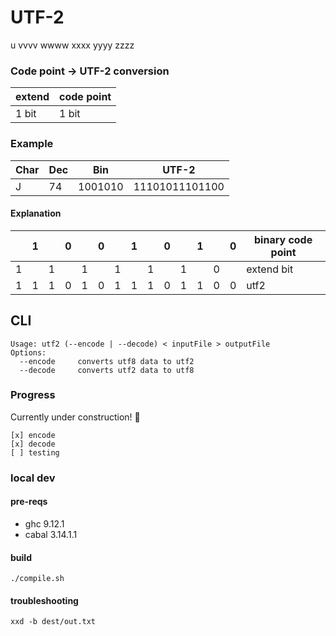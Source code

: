 # UTF-2

u vvvv wwww xxxx yyyy zzzz

### Code point → UTF-2 conversion

| extend | code point |
|--------|------------|
| 1 bit  | 1 bit      |

### Example

| Char | Dec | Bin     | UTF-2          |
|------|-----|---------|----------------|
| J    | 74  | 1001010 | 11101011101100 |

#### Explanation

| |1| |0| |0| |1| |0| |1| |0| binary code point |
|-|-|-|-|-|-|-|-|-|-|-|-|-|-|-------------------|
|1| |1| |1| |1| |1| |1| |0| | extend bit        |
|1|1|1|0|1|0|1|1|1|0|1|1|0|0| utf2              |

## CLI

```
Usage: utf2 (--encode | --decode) < inputFile > outputFile
Options:
  --encode     converts utf8 data to utf2
  --decode     converts utf2 data to utf8
```


### Progress

Currently under construction! 🚧


    [x] encode
    [x] decode
    [ ] testing


### local dev

#### pre-reqs

- ghc 9.12.1
- cabal 3.14.1.1

#### build

    ./compile.sh

#### troubleshooting

    xxd -b dest/out.txt
